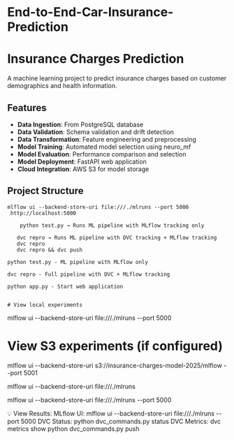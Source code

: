 # End-to-End-Car-Insurance-Prediction
# Insurance Charges Prediction

A machine learning project to predict insurance charges based on customer demographics and health information.

## Features

- **Data Ingestion**: From PostgreSQL database
- **Data Validation**: Schema validation and drift detection
- **Data Transformation**: Feature engineering and preprocessing
- **Model Training**: Automated model selection using neuro_mf
- **Model Evaluation**: Performance comparison and selection
- **Model Deployment**: FastAPI web application
- **Cloud Integration**: AWS S3 for model storage

## Project Structure



```
mlflow ui --backend-store-uri file:///./mlruns --port 5000
 http://localhost:5000 

 ````

 ```
     python test.py → Runs ML pipeline with MLflow tracking only

    dvc repro → Runs ML pipeline with DVC tracking + MLflow tracking
    dvc repro
    dvc repro && dvc push
````

    python test.py - ML pipeline with MLflow only

    dvc repro - Full pipeline with DVC + MLflow tracking

    python app.py - Start web application


    # View local experiments
mlflow ui --backend-store-uri file:///./mlruns --port 5000

# View S3 experiments (if configured)
mlflow ui --backend-store-uri s3://insurance-charges-model-2025/mlflow --port 5001

 mlflow ui --backend-store-uri file:///./mlruns

 mlflow ui --backend-store-uri file:///./mlruns --port 5000


 💡 View Results:
MLflow UI: mlflow ui --backend-store-uri file:///./mlruns --port 5000
DVC Status: python dvc_commands.py status
DVC Metrics: dvc metrics show
python dvc_commands.py push